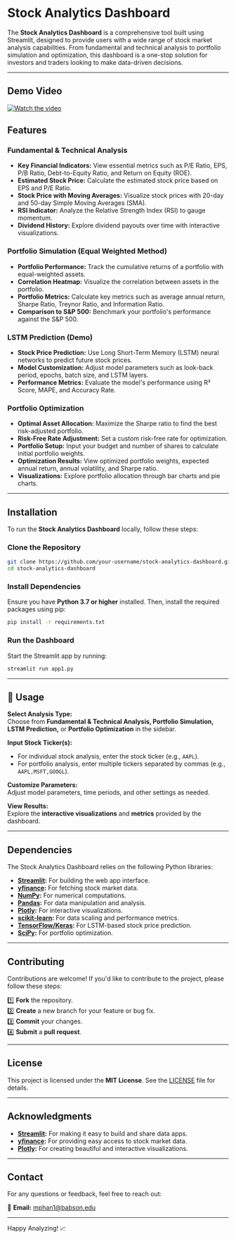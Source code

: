 # Stock Analytics Dashboard  

The **Stock Analytics Dashboard** is a comprehensive tool built using Streamlit, designed to provide users with a wide range of stock market analysis capabilities. From fundamental and technical analysis to portfolio simulation and optimization, this dashboard is a one-stop solution for investors and traders looking to make data-driven decisions.  

---
##  Demo Video

[![Watch the video]()](https://youtu.be/qGxx_UxXFOo?si=-ytF-qxe0LXk18zL)



##  Features  

### Fundamental & Technical Analysis  
- **Key Financial Indicators:** View essential metrics such as P/E Ratio, EPS, P/B Ratio, Debt-to-Equity Ratio, and Return on Equity (ROE).  
- **Estimated Stock Price:** Calculate the estimated stock price based on EPS and P/E Ratio.  
- **Stock Price with Moving Averages:** Visualize stock prices with 20-day and 50-day Simple Moving Averages (SMA).  
- **RSI Indicator:** Analyze the Relative Strength Index (RSI) to gauge momentum.  
- **Dividend History:** Explore dividend payouts over time with interactive visualizations.

  

### Portfolio Simulation (Equal Weighted Method)  
- **Portfolio Performance:** Track the cumulative returns of a portfolio with equal-weighted assets.  
- **Correlation Heatmap:** Visualize the correlation between assets in the portfolio.  
- **Portfolio Metrics:** Calculate key metrics such as average annual return, Sharpe Ratio, Treynor Ratio, and Information Ratio.  
- **Comparison to S&P 500:** Benchmark your portfolio's performance against the S&P 500.  

### LSTM Prediction (Demo)  
- **Stock Price Prediction:** Use Long Short-Term Memory (LSTM) neural networks to predict future stock prices.  
- **Model Customization:** Adjust model parameters such as look-back period, epochs, batch size, and LSTM layers.  
- **Performance Metrics:** Evaluate the model's performance using R² Score, MAPE, and Accuracy Rate.  

###  Portfolio Optimization  
- **Optimal Asset Allocation:** Maximize the Sharpe ratio to find the best risk-adjusted portfolio.  
- **Risk-Free Rate Adjustment:** Set a custom risk-free rate for optimization.  
- **Portfolio Setup:** Input your budget and number of shares to calculate initial portfolio weights.  
- **Optimization Results:** View optimized portfolio weights, expected annual return, annual volatility, and Sharpe ratio.  
- **Visualizations:** Explore portfolio allocation through bar charts and pie charts.  

---

## Installation  

To run the **Stock Analytics Dashboard** locally, follow these steps:  

###  Clone the Repository  
```bash
git clone https://github.com/your-username/stock-analytics-dashboard.git
cd stock-analytics-dashboard
```

### Install Dependencies  
Ensure you have **Python 3.7 or higher** installed. Then, install the required packages using pip:  
```bash
pip install -r requirements.txt
```

###  Run the Dashboard  
Start the Streamlit app by running:  
```bash
streamlit run app1.py
```

---

## 📖 Usage  

 **Select Analysis Type:**  
Choose from **Fundamental & Technical Analysis, Portfolio Simulation, LSTM Prediction,** or **Portfolio Optimization** in the sidebar.  

 **Input Stock Ticker(s):**  
- For individual stock analysis, enter the stock ticker (e.g., `AAPL`).  
- For portfolio analysis, enter multiple tickers separated by commas (e.g., `AAPL,MSFT,GOOGL`).  

 **Customize Parameters:**  
Adjust model parameters, time periods, and other settings as needed.  

 **View Results:**  
Explore the **interactive visualizations** and **metrics** provided by the dashboard.  

---

##  Dependencies  

The Stock Analytics Dashboard relies on the following Python libraries:  

- **[Streamlit](https://streamlit.io/):** For building the web app interface.  
- **[yfinance](https://pypi.org/project/yfinance/):** For fetching stock market data.  
- **[NumPy](https://numpy.org/):** For numerical computations.  
- **[Pandas](https://pandas.pydata.org/):** For data manipulation and analysis.  
- **[Plotly](https://plotly.com/python/):** For interactive visualizations.  
- **[scikit-learn](https://scikit-learn.org/):** For data scaling and performance metrics.  
- **[TensorFlow/Keras](https://www.tensorflow.org/):** For LSTM-based stock price prediction.  
- **[SciPy](https://scipy.org/):** For portfolio optimization.  

---

##  Contributing  

Contributions are welcome! If you'd like to contribute to the project, please follow these steps:  

1️⃣ **Fork** the repository.  
2️⃣ **Create** a new branch for your feature or bug fix.  
3️⃣ **Commit** your changes.  
4️⃣ **Submit** a **pull request**.  

---

##  License  

This project is licensed under the **MIT License**. See the [LICENSE](LICENSE) file for details.  

---

##  Acknowledgments  

- **[Streamlit](https://streamlit.io/):** For making it easy to build and share data apps.  
- **[yfinance](https://pypi.org/project/yfinance/):** For providing easy access to stock market data.  
- **[Plotly](https://plotly.com/python/):** For creating beautiful and interactive visualizations.  

---

##  Contact  

For any questions or feedback, feel free to reach out:  

📧 **Email:** mphan1@babson.edu

---

Happy Analyzing! 📈
